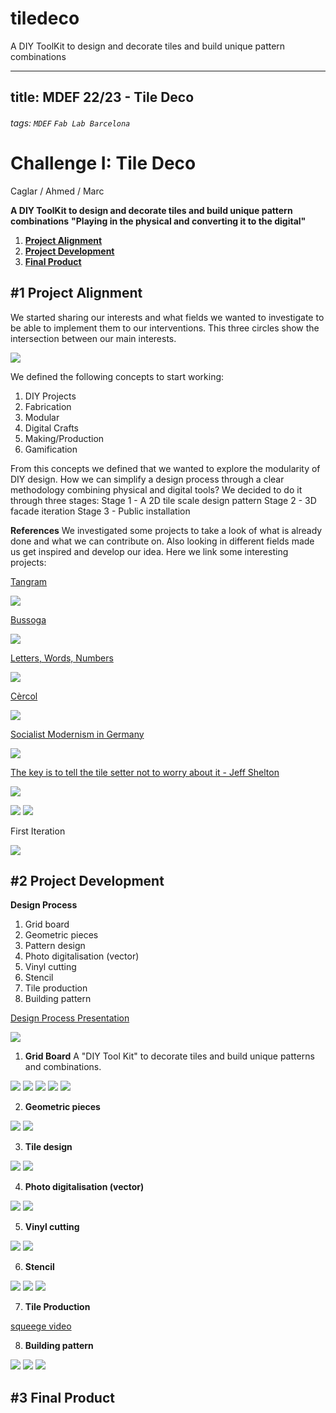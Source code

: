 # tiledeco
A DIY ToolKit to design and decorate tiles and build unique pattern combinations

---
title: MDEF 22/23 - Tile Deco
---

###### tags: `MDEF` `Fab Lab Barcelona`


Challenge I: Tile Deco
==========================================
Caglar / Ahmed / Marc

**A DIY ToolKit to design and decorate tiles and build unique pattern combinations**
**"Playing in the physical and converting it to the digital"**

1. [**Project Alignment**](#1-Project-alignment)
2. [**Project Development**](#2-Project-development)
3. [**Final Product**](#3-Rethink-and-reconnect)

## #1 Project Alignment

We started sharing our interests and what fields we wanted to investigate to be able to implement them to our interventions. This three circles show the intersection between our main interests.

![](images/interests.jpg)

We defined the following concepts to start working:
1. DIY Projects
2. Fabrication
3. Modular
4. Digital Crafts
5. Making/Production
6. Gamification

From this concepts we defined that we wanted to explore the modularity of DIY design. How we can simplify a design process through a clear methodology combining physical and digital tools? We decided to do it through three stages:
Stage 1 - A 2D tile scale design pattern
Stage 2 - 3D facade iteration
Stage 3 - Public installation


**References**
We investigated some projects to take a look of what is already done and what we can contribute on. Also looking in different fields made us get inspired and develop our idea. Here we link some interesting projects:

[Tangram](https://en.wikipedia.org/wiki/Tangram)

![](images/tangram.jpeg)

[Bussoga](https://www.bussoga.com/en/tiling/)

![](images/bussoga.jpeg)

[Letters, Words, Numbers](https://www.instagram.com/p/CnM4iamOt5A/)

![](images/facadetile.png)

[Cèrcol](https://www.instagram.com/p/CEww6dRKY10/)

![](images/gertile.png)

[Socialist Modernism in Germany](https://www.instagram.com/p/CgcPF26MuKQ/)

![](images/social.png)

[The key is to tell the tile setter not to worry about it - Jeff Shelton](https://www.instagram.com/p/CkeAuX7jl4E/)

![](images/setter.png)

![](Ltile.png)
![](tilestrans.png)

First Iteration

![](images/firstpattern.png)


## #2 Project Development

**Design Process**
1. Grid board
2. Geometric pieces
3. Pattern design
4. Photo digitalisation (vector)
5. Vinyl cutting
6. Stencil
7. Tile production
8. Building pattern


[Design Process Presentation](https://www.canva.com/design/DAFavYB6CeY/SDjOxHvMFFO4icoWGjks5A/view)

![](images/presentation.png)

1. **Grid Board**
A "DIY Tool Kit" to decorate tiles and build unique patterns and combinations.  

![](images/process/griddesign.heic)
![](images/process/magnettest.heic)
![](images/process/gridmagnets.heic)
![](images/process/vinylgrid2.heic)
![](images/process/vinylgrid.heic)

2. **Geometric pieces**

![](images/process/design1.heic)
![](images/process/design2.heic)

3. **Tile design**

![](images/process/tiledesign.HEIC)
![](images/process/bigpattern.png)

4. **Photo digitalisation (vector)**

![](images/process/tilephoto.heic)
![](images/process/vectorizer.png)

5. **Vinyl cutting**

![](images/process/vinylcutter.heic)
![](images/process/stencil.heic)

6. **Stencil**

![](images/process/stencil.heic)
![](images/process/stencilsq.heic)
![](images/process/stencil2.heic)


7. **Tile Production**

[squeege video](https://drive.google.com/file/d/142wLPfG5fM5Mu-XErmbFKV-Zxnlya-bf/view)

8. **Building pattern**

![](images/process/patt1.heic)
![](images/process/patt2.jpg)
![](images/process/patt3.heic)


## #3 Final Product
